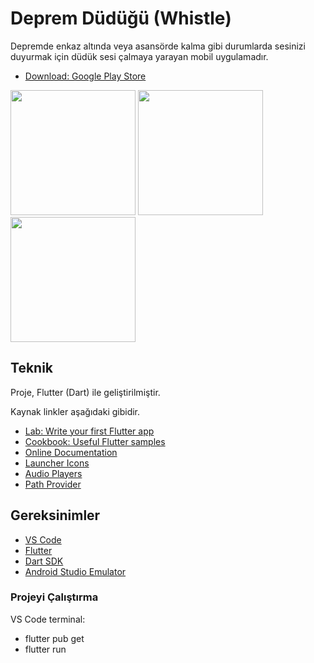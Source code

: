 # Deprem Düdüğü (Whistle)

Depremde enkaz altında veya asansörde kalma gibi durumlarda sesinizi duyurmak için düdük sesi çalmaya yarayan mobil uygulamadır.

- [Download: Google Play Store](https://play.google.com/store/apps/details?id=com.osmankoc.depremdudugu)

<div class="row">
  <img src="https://play-lh.googleusercontent.com/Oy5Z6hb7Q-IUd83TGTGD8RZlGGacijXCq_k05hlHoBa-a3iNBAa9IsL02xaif_eECYtP=w1536-h722-rw" width="200" />
  <img src="https://play-lh.googleusercontent.com/qaqVvrp1RjcJQtQPoSXQRaFtnvA-uLam1cFvi7yBxnuegt_pX5VnWq2xezVozEq9RxGT=w1536-h722-rw" width="200" />
  <img src="https://play-lh.googleusercontent.com/C5NwNaI2A0dbEmzEkj2SBlx4skTRhK0PF7NnBQN5V7e8GRnTiRQIAbx5UlIIZrCxfw4=w1536-h722-rw" width="200" />
</div>

## Teknik

Proje, Flutter (Dart) ile geliştirilmiştir.

Kaynak linkler aşağıdaki gibidir.

- [Lab: Write your first Flutter app](https://flutter.dev/docs/get-started/codelab)
- [Cookbook: Useful Flutter samples](https://flutter.dev/docs/cookbook)
- [Online Documentation](https://flutter.dev/docs)
- [Launcher Icons](https://pub.dev/packages/flutter_launcher_icons)
- [Audio Players](https://pub.dev/packages/audioplayers)
- [Path Provider](https://pub.dev/packages/path_provider)

## Gereksinimler
- [VS Code](https://code.visualstudio.com)
- [Flutter](https://flutter.dev/docs/get-started/install)
- [Dart SDK](https://dart.dev/get-dart)
- [Android Studio Emulator](https://developer.android.com/studio#downloads)

### Projeyi Çalıştırma

VS Code terminal:
- flutter pub get
- flutter run
